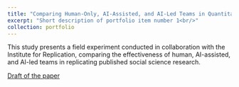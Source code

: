 ```yaml
---
title: "Comparing Human-Only, AI-Assisted, and AI-Led Teams in Quantitative Social Science"
excerpt: "Short description of portfolio item number 1<br/>"
collection: portfolio
---
```


This study presents a field experiment conducted in collaboration with the Institute for Replication, comparing the effectiveness of human, AI-assisted, and AI-led teams in replicating published social science research.

[Draft of the paper]([https://link-url-here.org](https://www.econstor.eu/bitstream/10419/308508/1/I4R-DP195.pdf?trk=public_post_comment-text))

